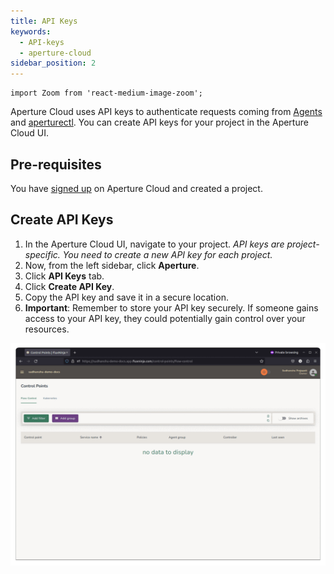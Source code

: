 ```yaml
---
title: API Keys
keywords:
  - API-keys
  - aperture-cloud
sidebar_position: 2
---
```


```mdx-code-block
import Zoom from 'react-medium-image-zoom';
```

Aperture Cloud uses API keys to authenticate requests coming from
[Agents][Agents] and [aperturectl][configure aperturectl]. You can create API
keys for your project in the Aperture Cloud UI.

## Pre-requisites

You have [signed up][sign-up] on Aperture Cloud and created a project.

## Create API Keys

1. In the Aperture Cloud UI, navigate to your project. _API keys are
   project-specific. You need to create a new API key for each project._
2. Now, from the left sidebar, click **Aperture**.
3. Click **API Keys** tab.
4. Click **Create API Key**.
5. Copy the API key and save it in a secure location.
6. **Important**: Remember to store your API key securely. If someone gains
   access to your API key, they could potentially gain control over your
   resources.

![API Keys](./assets/api-keys.gif "Creating API Keys for fluxninja-demo project")

[configure aperturectl]: /get-started/installation/configure-cli.md
[sign-up]: https://app.fluxninja.com/sign-up
[Agents]: /get-started/installation/agent/agent.md
